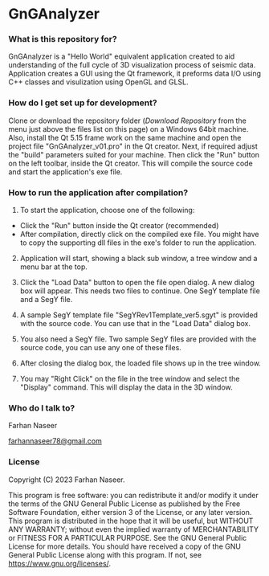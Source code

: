 # GnGAnalyzer #

### What is this repository for? ###

GnGAnalyzer is a "Hello World" equivalent application created to aid understanding of the full cycle of 3D visualization process of seismic data. Application creates a GUI
using the Qt framework, it preforms data I/O using C++ classes and visulization using OpenGL and GLSL.

### How do I get set up for development? ###

Clone or download the repository folder (*Download Repository* from the menu just above the files list on this page) on a Windows 64bit machine. Also, install the Qt
5.15 frame work on the same machine and open the project file "GnGAnalyzer_v01.pro" in the Qt creator. Next, if required adjust the "build" parameters suited for your machine.
Then click the "Run" button on the left toolbar, inside the Qt creator. This will compile the source code and start the application's exe file.

### How to run the application after compilation? ###

1) To start the application, choose one of the following:

- Click the "Run" button inside the Qt creator (recommended)
- After compilation, directly click on the compiled exe file. You might have to copy the supporting dll files in the exe's folder to run the application.

2) Application will start, showing a black sub window, a tree window and a menu bar at the top.

3) Click the "Load Data" button to open the file open dialog. A new dialog box will appear. This needs two files to continue. One SegY template file and a SegY file.

4) A sample SegY template file "SegYRev1Template_ver5.sgyt" is provided with the source code. You can use that in the "Load Data" dialog box.

5) You also need a SegY file. Two sample SegY files are provided with the source code, you can use any one of these files. 

6) After closing the dialog box, the loaded file shows up in the tree window. 

7) You may "Right Click" on the file in the tree window and select the "Display" command. This will display the data in the 3D window.

### Who do I talk to? ###

Farhan Naseer

farhannaseer78@gmail.com

### License ###

Copyright (C) 2023 Farhan Naseer.

This program is free software: you can redistribute it and/or modify it under the terms of the GNU General Public License as published by the Free Software Foundation, either version 3 of the License, or any later version. This program is distributed in the hope that it will be useful, but WITHOUT ANY WARRANTY; without even the implied warranty of MERCHANTABILITY or FITNESS FOR A PARTICULAR PURPOSE. See the GNU General Public License for more details. You should have received a copy of the GNU General Public License along with this program. If not, see https://www.gnu.org/licenses/.
